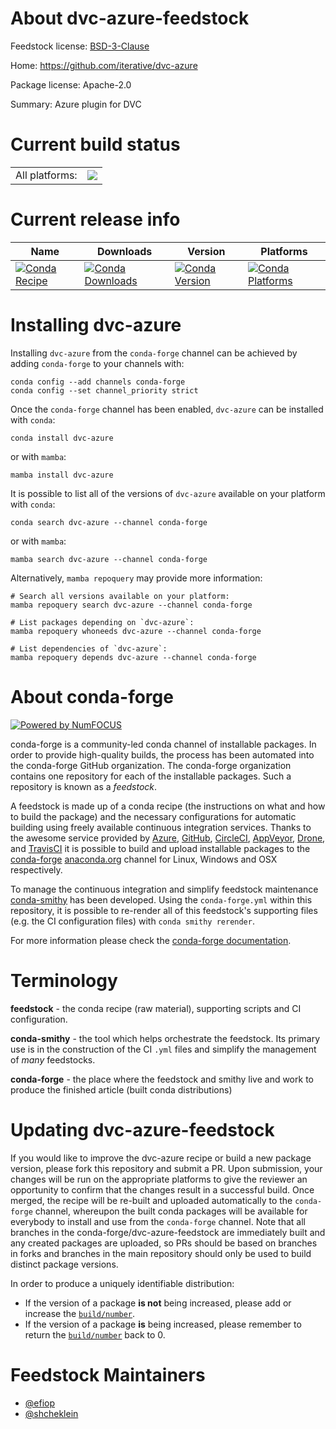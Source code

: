 About dvc-azure-feedstock
=========================

Feedstock license: [BSD-3-Clause](https://github.com/conda-forge/dvc-azure-feedstock/blob/main/LICENSE.txt)

Home: https://github.com/iterative/dvc-azure

Package license: Apache-2.0

Summary: Azure plugin for DVC

Current build status
====================


<table><tr><td>All platforms:</td>
    <td>
      <a href="https://dev.azure.com/conda-forge/feedstock-builds/_build/latest?definitionId=17124&branchName=main">
        <img src="https://dev.azure.com/conda-forge/feedstock-builds/_apis/build/status/dvc-azure-feedstock?branchName=main">
      </a>
    </td>
  </tr>
</table>

Current release info
====================

| Name | Downloads | Version | Platforms |
| --- | --- | --- | --- |
| [![Conda Recipe](https://img.shields.io/badge/recipe-dvc--azure-green.svg)](https://anaconda.org/conda-forge/dvc-azure) | [![Conda Downloads](https://img.shields.io/conda/dn/conda-forge/dvc-azure.svg)](https://anaconda.org/conda-forge/dvc-azure) | [![Conda Version](https://img.shields.io/conda/vn/conda-forge/dvc-azure.svg)](https://anaconda.org/conda-forge/dvc-azure) | [![Conda Platforms](https://img.shields.io/conda/pn/conda-forge/dvc-azure.svg)](https://anaconda.org/conda-forge/dvc-azure) |

Installing dvc-azure
====================

Installing `dvc-azure` from the `conda-forge` channel can be achieved by adding `conda-forge` to your channels with:

```
conda config --add channels conda-forge
conda config --set channel_priority strict
```

Once the `conda-forge` channel has been enabled, `dvc-azure` can be installed with `conda`:

```
conda install dvc-azure
```

or with `mamba`:

```
mamba install dvc-azure
```

It is possible to list all of the versions of `dvc-azure` available on your platform with `conda`:

```
conda search dvc-azure --channel conda-forge
```

or with `mamba`:

```
mamba search dvc-azure --channel conda-forge
```

Alternatively, `mamba repoquery` may provide more information:

```
# Search all versions available on your platform:
mamba repoquery search dvc-azure --channel conda-forge

# List packages depending on `dvc-azure`:
mamba repoquery whoneeds dvc-azure --channel conda-forge

# List dependencies of `dvc-azure`:
mamba repoquery depends dvc-azure --channel conda-forge
```


About conda-forge
=================

[![Powered by
NumFOCUS](https://img.shields.io/badge/powered%20by-NumFOCUS-orange.svg?style=flat&colorA=E1523D&colorB=007D8A)](https://numfocus.org)

conda-forge is a community-led conda channel of installable packages.
In order to provide high-quality builds, the process has been automated into the
conda-forge GitHub organization. The conda-forge organization contains one repository
for each of the installable packages. Such a repository is known as a *feedstock*.

A feedstock is made up of a conda recipe (the instructions on what and how to build
the package) and the necessary configurations for automatic building using freely
available continuous integration services. Thanks to the awesome service provided by
[Azure](https://azure.microsoft.com/en-us/services/devops/), [GitHub](https://github.com/),
[CircleCI](https://circleci.com/), [AppVeyor](https://www.appveyor.com/),
[Drone](https://cloud.drone.io/welcome), and [TravisCI](https://travis-ci.com/)
it is possible to build and upload installable packages to the
[conda-forge](https://anaconda.org/conda-forge) [anaconda.org](https://anaconda.org/)
channel for Linux, Windows and OSX respectively.

To manage the continuous integration and simplify feedstock maintenance
[conda-smithy](https://github.com/conda-forge/conda-smithy) has been developed.
Using the ``conda-forge.yml`` within this repository, it is possible to re-render all of
this feedstock's supporting files (e.g. the CI configuration files) with ``conda smithy rerender``.

For more information please check the [conda-forge documentation](https://conda-forge.org/docs/).

Terminology
===========

**feedstock** - the conda recipe (raw material), supporting scripts and CI configuration.

**conda-smithy** - the tool which helps orchestrate the feedstock.
                   Its primary use is in the construction of the CI ``.yml`` files
                   and simplify the management of *many* feedstocks.

**conda-forge** - the place where the feedstock and smithy live and work to
                  produce the finished article (built conda distributions)


Updating dvc-azure-feedstock
============================

If you would like to improve the dvc-azure recipe or build a new
package version, please fork this repository and submit a PR. Upon submission,
your changes will be run on the appropriate platforms to give the reviewer an
opportunity to confirm that the changes result in a successful build. Once
merged, the recipe will be re-built and uploaded automatically to the
`conda-forge` channel, whereupon the built conda packages will be available for
everybody to install and use from the `conda-forge` channel.
Note that all branches in the conda-forge/dvc-azure-feedstock are
immediately built and any created packages are uploaded, so PRs should be based
on branches in forks and branches in the main repository should only be used to
build distinct package versions.

In order to produce a uniquely identifiable distribution:
 * If the version of a package **is not** being increased, please add or increase
   the [``build/number``](https://docs.conda.io/projects/conda-build/en/latest/resources/define-metadata.html#build-number-and-string).
 * If the version of a package **is** being increased, please remember to return
   the [``build/number``](https://docs.conda.io/projects/conda-build/en/latest/resources/define-metadata.html#build-number-and-string)
   back to 0.

Feedstock Maintainers
=====================

* [@efiop](https://github.com/efiop/)
* [@shcheklein](https://github.com/shcheklein/)

